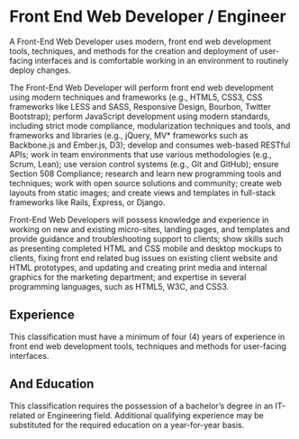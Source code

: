 
# Front End Web Developer / Engineer    
A Front-End Web Developer uses modern, front end web development tools, techniques, and methods for the creation and deployment of user-facing interfaces and is comfortable working in an environment to routinely deploy changes.

The Front-End Web Developer will perform front end web development using modern techniques and frameworks (e.g., HTML5, CSS3, CSS frameworks like LESS and SASS, Responsive Design, Bourbon, Twitter Bootstrap); perform JavaScript development using modern standards, including strict mode compliance, modularization techniques and tools, and frameworks and libraries (e.g., jQuery, MV* frameworks such as Backbone.js and Ember.js, D3); develop and consumes web-based RESTful APIs; work in team environments that use various methodologies (e.g., Scrum, Lean); use version control systems (e.g., Git and GitHub); ensure Section 508 Compliance; research and learn new programming tools and techniques; work with open source solutions and community; create web layouts from static images; and create views and templates in full-stack frameworks like Rails, Express, or Django.

Front-End Web Developers will possess knowledge and experience in working on new and existing micro-sites, landing pages, and templates and provide guidance and troubleshooting support to clients; show skills such as presenting completed HTML and CSS mobile and desktop mockups to clients, fixing front end related bug issues on existing client website and HTML prototypes, and updating and creating print media and internal graphics for the marketing department; and expertise in several programming languages, such as HTML5, W3C, and CSS3.

## Experience
This classification must have a minimum of four (4) years of experience in front end web development tools, techniques and methods for user-facing interfaces.

## And Education
This classification requires the possession of a bachelor’s degree in an IT-related or Engineering field. Additional qualifying experience may be substituted for the required education on a year-for-year basis.
